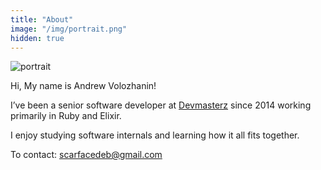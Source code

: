 ```yaml
---
title: "About"
image: "/img/portrait.png" 
hidden: true
---
```


![portrait](/img/portrait.png#l)

Hi, My name is Andrew Volozhanin!

I’ve been a senior software developer at [Devmasterz](https://devmasterz.com) since 2014 working primarily in Ruby and Elixir.

I enjoy studying software internals and learning how it all fits together.

To contact: [scarfacedeb@gmail.com](mailto:scarfacedeb@gmail.com)
